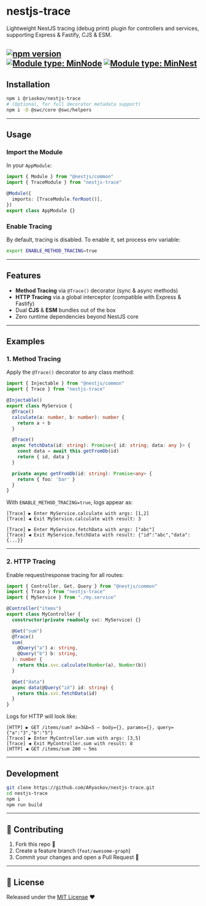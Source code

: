 # nestjs-trace

Lightweight NestJS tracing (debug print) plugin for controllers and services, supporting Express & Fastify, CJS & ESM.

[![npm version](https://img.shields.io/npm/v/@riaskov/nestjs-trace)](https://www.npmjs.com/package/@riaskov/nestjs-trace)  
[![Module type: MinNode](https://img.shields.io/badge/Node.js->=20-brightgreen)]()
[![Module type: MinNest](https://img.shields.io/badge/Nest.js->=11-brightgreen)]()
---

## Installation

```bash
npm i @riaskov/nestjs-trace
# (Optional, for full decorator metadata support)
npm i -D @swc/core @swc/helpers
```

---

## Usage

### Import the Module

In your `AppModule`:

```ts
import { Module } from "@nestjs/common"
import { TraceModule } from "nestjs-trace"

@Module({
  imports: [TraceModule.forRoot()],
})
export class AppModule {}
```

### Enable Tracing

By default, tracing is disabled. To enable it, set process env variable:

```bash
export ENABLE_METHOD_TRACING=true
```

---

## Features

- **Method Tracing** via `@Trace()` decorator (sync & async methods)
- **HTTP Tracing** via a global interceptor (compatible with Express & Fastify)
- Dual **CJS** & **ESM** bundles out of the box
- Zero runtime dependencies beyond NestJS core

---

## Examples

### 1. Method Tracing

Apply the `@Trace()` decorator to any class method:

```ts
import { Injectable } from "@nestjs/common"
import { Trace } from "nestjs-trace"

@Injectable()
export class MyService {
  @Trace()
  calculate(a: number, b: number): number {
    return a + b
  }

  @Trace()
  async fetchData(id: string): Promise<{ id: string; data: any }> {
    const data = await this.getFromDb(id)
    return { id, data }
  }

  private async getFromDb(id: string): Promise<any> {
    return { foo: 'bar' }
  }
}
```

With `ENABLE_METHOD_TRACING=true`, logs appear as:

```
[Trace] ▶ Enter MyService.calculate with args: [1,2]
[Trace] ◀ Exit MyService.calculate with result: 3

[Trace] ▶ Enter MyService.fetchData with args: ["abc"]
[Trace] ◀ Exit MyService.fetchData with result: {"id":"abc","data":{...}}
```

---

### 2. HTTP Tracing

Enable request/response tracing for all routes:

```ts
import { Controller, Get, Query } from "@nestjs/common"
import { Trace } from "nestjs-trace"
import { MyService } from "./my.service"

@Controller("items")
export class MyController {
  constructor(private readonly svc: MyService) {}

  @Get("sum")
  @Trace()
  sum(
    @Query("a") a: string,
    @Query("b") b: string,
  ): number {
    return this.svc.calculate(Number(a), Number(b))
  }

  @Get("data")
  async data(@Query("id") id: string) {
    return this.svc.fetchData(id)
  }
}
```

Logs for HTTP will look like:

```
[HTTP] ▶ GET /items/sum? a=3&b=5 — body={}, params={}, query={"a":"3","b":"5"}
[Trace] ▶ Enter MyController.sum with args: [3,5]
[Trace] ◀ Exit MyController.sum with result: 8
[HTTP] ◀ GET /items/sum 200 — 5ms
```

---

## Development

```bash
git clone https://github.com/ARyaskov/nestjs-trace.git
cd nestjs-trace
npm i
npm run build
```

---

## 🤝 Contributing

1. Fork this repo 🍴
2. Create a feature branch (`feat/awesome-graph`)
3. Commit your changes and open a Pull Request 🚀

---

## 📄 License

Released under the [MIT License](LICENSE) ❤️

